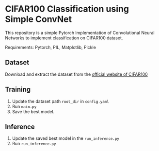 # CIFAR100 Classification using Simple ConvNet

This repository is a simple Pytorch Implementation of Convolutional Neural Networks 
to implement classification on CIFAR100 dataset.

Requirements: Pytorch, PIL, Matplotlib, Pickle

## Dataset

Download and extract the dataset from the [official website of CIFAR100](https://www.cs.toronto.edu/~kriz/cifar-100-python.tar.gz)

## Training

1. Update the dataset path `root_dir` in `config.yaml`
2. Run `main.py`
3. Save the best model.

## Inference

1. Update the saved best model in the `run_inference.py`
2. Run `run_inference.py`